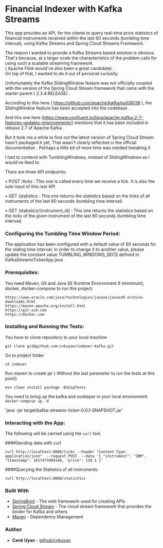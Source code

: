 # Financial Indexer with Kafka Streams

This app provides an API, for the clients to query real-time price statistics of financial instruments received within the last 60 seconds (tumbling time interval), using Kafka Streams
and Spring Cloud Streams Framework.

The reason I wanted to provide a Kafka Streams based solution is obvious. That's because, at a larger scale  the characteristics of the problem calls for using such a scalable streaming framework.  
( Apache Flink would've also been a great candidate) .  
On top of that, I wanted to do it out of personal curiosity.

Unfortunately the Kafka SlidingWindow feature was not officially coupled with the version of the Spring Cloud Stream framework that came with the 
starter parent ( 2.3.4.RELEASE) .

According to this here ( https://github.com/apache/kafka/pull/9039 ), the SlidingWindow feature has been accepted into the codebase .

And this one here  (https://www.confluent.io/blog/apache-kafka-2-7-features-updates-improvements/)  mentions that it has been included in release 2.7 of Apache Kafka .

But it took me a while to find out the latest version of Spring Cloud Stream hasn't packaged it yet,
That wasn't clearly reflected in the official documentation . Perhaps a little bit of more time was needed tweaking it
 
I had to contend with TumblingWindows, instead of SlidingWindows as I would've liked to.



There are three API endpoints:

• POST /ticks  :  This one is called every time we receive a tick. It is also the sole input of this rest API
   
• GET /statistics : This one returns the statistics based on the ticks of all instruments of the last 60 seconds (tumbling time interval)

• GET /statistics/{instrument_id} : This one returns the statistics based on the ticks of the given instrument of the last 60 seconds (tumbling time interval)


### Configuring the Tumbling Time Window Period:
 
 The application has been configured with a default value of 60 seconds for the sliding time interval.
 In order to change it to another value,  please update the constant value TUMBLING_WINDOWS_SECS defined in KafkaStreamsTickerApp.java
 

### Prerequisites:

You need Maven, Git and  Java SE Runtime Environment 9 (minimum), docker, docker-compose  to run this project. 

```
https://www.oracle.com/java/technologies/javase/javase9-archive-downloads.html
https://maven.apache.org/install.html
https://git-scm.com
https://docker.com

```

### Installing and Running the Tests:

You have to clone repository to your local machine

```
git clone git@github.com:cnkuyan/indexer-kafka.git
```

Go to project folder

```
cd indexer
```

Run maven to create jar ( Without the last parameter to run the tests at this point)

```
mvn clean install package -DskipTests
```

You need to bring up the kafka and zookeper in your local environment
`docker-compose up -d`

 

'java -jar target/kafka-streams-ticker-0.0.1-SNAPSHOT.jar'

### Interacting with the App:

The following will be carried using the `curl` tool.

####Sending data with curl
```
curl http://localhost:8080/ticks --header "Content-Type: application/json"  --request POST  --data '{ "instrument": "IBM", "timestamp": 1617473494140, "price": 130.1 }'
```

####Querying the Statistics of all instruments:
```
curl http://localhost:8080/statistics
```

### Built With

* [SpringBoot](https://projects.spring.io/spring-boot/) - The web framework used for creating APIs
* [Spring Cloud Stream](https://spring.io/projects/spring-cloud-stream/) - The cloud stream framework that provides the binder for Kafka and others
* [Maven](https://maven.apache.org/) - Dependency Management
 

### Author

* **Cenk Uyan** - [github/cnkuyan](https://github.com/cnkuyan)


